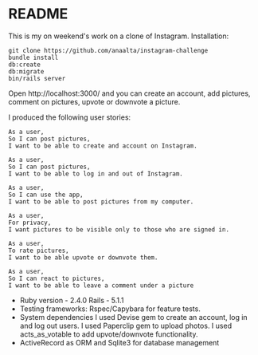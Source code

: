 # README
This is my on weekend's work on a clone of Instagram.
Installation:
```
git clone https://github.com/anaalta/instagram-challenge
bundle install
db:create
db:migrate
bin/rails server
```

Open http://localhost:3000/ and you can create an account, add pictures, comment on pictures, upvote or downvote a picture.  

I produced the following user stories:
```
As a user,
So I can post pictures,
I want to be able to create and account on Instagram.

As a user,
So I can post pictures,
I want to be able to log in and out of Instagram.

As a user,
So I can use the app,
I want to be able to post pictures from my computer.

As a user,
For privacy,
I want pictures to be visible only to those who are signed in.

As a user,
To rate pictures,
I want to be able upvote or downvote them.

As a user,
So I can react to pictures,
I want to be able to leave a comment under a picture
```

* Ruby version - 2.4.0
  Rails - 5.1.1
* Testing frameworks: Rspec/Capybara for feature tests.
* System dependencies
I used Devise gem to create an account, log in and log out users.
I used Paperclip gem to upload photos.
I used acts_as_votable to add upvote/downvote functionality.
* ActiveRecord as ORM and Sqlite3 for database management 
